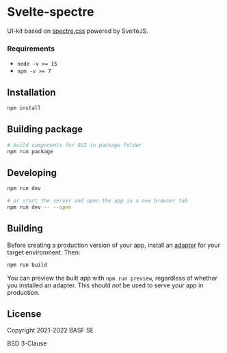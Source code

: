 # Svelte-spectre

UI-kit based on [spectre.css](https://picturepan2.github.io/spectre/) powered by SvelteJS.

### Requirements

- `node -v >= 15`
- `npm -v >= 7`

## Installation

```bash
npm install
```

## Building package

```bash
# build components for GUI in package folder
npm run package
```

## Developing

```bash
npm run dev

# or start the server and open the app in a new browser tab
npm run dev -- --open
```

## Building

Before creating a production version of your app, install an
[adapter](https://kit.svelte.dev/docs#adapters) for your target environment.
Then:

```bash
npm run build
```

You can preview the built app with `npm run preview`, regardless of whether you installed an adapter. This should _not_ be used to serve your app in production.

## License

Copyright 2021-2022 BASF SE

BSD 3-Clause
